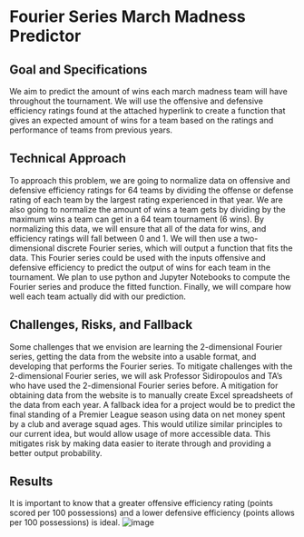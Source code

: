# Fourier Series March Madness Predictor
## Goal and Specifications
We aim to predict the amount of wins each march madness team will have throughout the tournament. We will use the offensive and defensive efficiency ratings found at the attached hyperlink to create a function that gives an expected amount of wins for a team based on the ratings and performance of teams from previous years. 
## Technical Approach
To approach this problem, we are going to normalize data on offensive and defensive efficiency ratings for 64 teams by dividing the offense or defense rating of each team by the largest rating experienced in that year. We are also going to normalize the amount of wins a team gets by dividing by the maximum wins a team can get in a 64 team tournament (6 wins). By normalizing this data, we will ensure that all of the data for wins, and efficiency ratings will fall between 0 and 1. We will then use a two-dimensional discrete Fourier series, which will output a function that fits the data. This Fourier series could be used with the inputs offensive and defensive efficiency to predict the output of wins for each team in the tournament. We plan to use python and Jupyter Notebooks to compute the Fourier series and produce the fitted function. Finally, we will compare how well each team actually did with our prediction. 
## Challenges, Risks, and Fallback
Some challenges that we envision are learning the 2-dimensional Fourier series, getting the data from the website into a usable format, and developing that performs the Fourier series. To mitigate challenges with the 2-dimensional Fourier series, we will ask Professor Sidiropoulos and TA’s who have used the 2-dimensional Fourier series before. A mitigation for obtaining data from the website is to manually create Excel spreadsheets of the data from each year. A fallback idea for a project would be to predict the final standing of a Premier League season using data on  net money spent by a club and average squad ages. This would utilize similar principles to our current idea, but would allow usage of more accessible data. This mitigates risk by making data easier to iterate through and providing a better output probability.

## Results
It is important to know that a greater offensive efficiency rating (points scored per 100 possessions) and a lower defensive efficiency (points allows per 100 possessions) is ideal.
![image](https://github.com/auroradan/Fourier-Series-March-Madness-Predictor/assets/103843222/fc2f0da7-4b71-4360-9d17-120d942cdea7)
